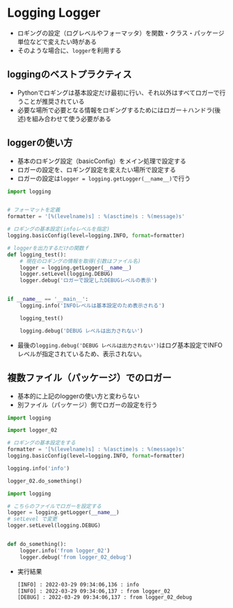 # Logging Logger

- ロギングの設定（ログレベルやフォーマッタ）を関数・クラス・パッケージ単位などで変えたい時がある
- そのような場合に、`logger`を利用する

## loggingのベストプラクティス
- Pythonでロギングは基本設定だけ最初に行い、それ以外はすべてロガーで行うことが推奨されている
- 必要な場所で必要となる情報をロギングするためにはロガー＋ハンドラ(後述)を組み合わせて使う必要がある

## loggerの使い方

- 基本のロギング設定（basicConfig）をメイン処理で設定する
- ロガーの設定を、ロギング設定を変えたい場所で設定する
- ロガーの設定は`logger = logging.getLogger(__name__)`で行う

```python:logger.py
import logging


# フォーマットを定義
formatter = '[%(levelname)s] : %(asctime)s : %(message)s'

# ロギングの基本設定(infoレベルを指定)
logging.basicConfig(level=logging.INFO, format=formatter)

# loggerを出力するだけの関数ｆ
def logging_test():
    # 現在のロギングの情報を取得(引数はファイル名)
    logger = logging.getLogger(__name__)
    logger.setLevel(logging.DEBUG)
    logger.debug('ロガーで設定したDEBUGレベルの表示')


if __name__ == '__main__':
    logging.info('INFOレベルは基本設定のため表示される')

    logging_test()

    logging.debug('DEBUG レベルは出力されない')

```

- 最後の`logging.debug('DEBUG レベルは出力されない')`はログ基本設定でINFOレベルが指定されているため、表示されない。


## 複数ファイル（パッケージ）でのロガー

- 基本的に上記のloggerの使い方と変わらない
- 別ファイル（パッケージ）側でロガーの設定を行う

```python:logger.py
import logging

import logger_02

# ロギングの基本設定をする
formatter = '[%(levelname)s] : %(asctime)s : %(message)s'
logging.basicConfig(level=logging.INFO, format=formatter)

logging.info('info')

logger_02.do_something()

```

```python:logger_02.py
import logging

# こちらのファイルでロガーを設定する
logger = logging.getLogger(__name__)
# setLevel で変更
logger.setLevel(logging.DEBUG)


def do_something():
    logger.info('from logger_02')
    logger.debug('from logger_02_debug')
```


- 実行結果
    ```sh
    [INFO] : 2022-03-29 09:34:06,136 : info
    [INFO] : 2022-03-29 09:34:06,137 : from logger_02       
    [DEBUG] : 2022-03-29 09:34:06,137 : from logger_02_debug
    ```